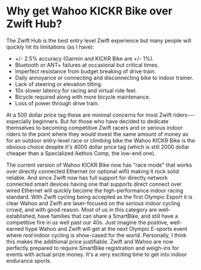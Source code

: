 # Why get Wahoo KICKR Bike over Zwift Hub?

The Zwift Hub is the best entry level Zwift experience but many people will quickly hit its limitations (as I have):

* +/- 2.5% accuracy (Garmin and KICKR Bike are +/- 1%).
* Bluetooth or ANT+ failures at occasional but critical times.
* Imperfect resistance from budget breaking of drive train.
* Daily annoyance or connecting and disconnecting bike to indoor trainer.
* Lack of steering or elevation tilting.
* 10x slower latency for racing and virtual ride feel.
* Bicycle required along with more bicycle maintenance.
* Loss of power through drive train.

At a 500 dollar price tag these are minimal concerns for most Zwift riders---especially beginners. But for those who have decided to dedicate themselves to becoming competitive Zwift racers and or serious indoor riders to the point where they would invest the same amount of money as for an outdoor entry-level race or climbing bike the Wahoo KICKR Bike is the obvious choice despite it's 4000 dollar price tag (which is still 2000 dollar cheaper than a Specialized Aethos Comp, the low-end one).

The current version of Wahoo KICKR Bike now has "race mode" that works over directly connected Ethernet (or optional wifi) making it rock solid reliable. And since Zwift now has full support for directly network connected smart devices having one that supports direct connect over wired Ethernet will quickly become the high-performance indoor racing standard. With Zwift cycling being accepted as the first Olympic Esport it is clear Wahoo and Zwift are laser-focused on the *serious* indoor cycling crowd, and with good reason. Most of us in this category are well-established, have families that can share a SmartBike, and still have a competitive fire in us well past our 40s. Just imagine the positive, well-earned hype Wahoo and Zwift will get at the next Olympic E-sports event where *real* indoor cycling is show-cased for the world. Personally, I think this makes the additional price justifiable. Zwift and Wahoo are now perfectly prepared to require SmartBike registration and weigh-ins for events with actual prize money. It's a very exciting time to get into indoor endurance sports.


